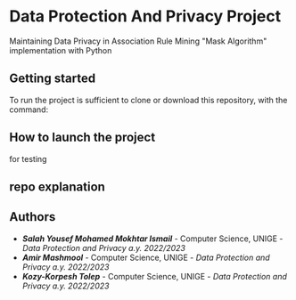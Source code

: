 # Data Protection And Privacy Project
Maintaining Data Privacy in Association Rule Mining "Mask Algorithm" implementation with Python

## Getting started
To run the project is sufficient to clone or download this repository, with the command:

## How to launch the project

for testing 

## repo explanation
## Authors
* **<i>Salah Yousef Mohamed Mokhtar Ismail</i>** - Computer Science, UNIGE - *Data Protection and Privacy a.y. 2022/2023*
* **<i>Amir Mashmool</i>** - Computer Science, UNIGE - *Data Protection and Privacy a.y. 2022/2023*
* **<i>Kozy-Korpesh Tolep</i>** - Computer Science, UNIGE - *Data Protection and Privacy a.y. 2022/2023*
